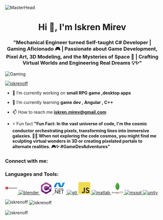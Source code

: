 ![MasterHead](https://64.media.tumblr.com/0c9ea04b5af5e977328e63b59f26c910/c5955a927d5a21e3-c9/s2048x3072/00326addd2ead6e8a9dbb194ec80f94f9acec38d.gif)
<h1 align="center">Hi 👋, I'm Iskren Mirev</h1>
<h3 align="center">"Mechanical Engineer turned Self-taught C# Developer | Gaming Aficionado 🎮 | Passionate about Game Development, Pixel Art, 3D Modeling, and the Mysteries of Space 🌌 | Crafting Virtual Worlds and Engineering Real Dreams 💡✨"</h3>
<img align="center" alt="Gaming" width="500" src="https://mir-s3-cdn-cf.behance.net/project_modules/hd/550a2f37061861.5733485064a6d.gif">

<p align="left"> <a href="https://github.com/ryo-ma/github-profile-trophy"><img src="https://github-profile-trophy.vercel.app/?username=iskrenoff" alt="iskrenoff" /></a> </p>

- 🔭 I’m currently working on **small RPG game ,desktop apps**

- 🌱 I’m currently learning **game dev , Angular , C++**

- 📫 How to reach me **iskren.mirev@gmail.com**

- ⚡ Fun fact **"Fun Fact: In the vast universe of code, I'm the cosmic conductor orchestrating pixels, transforming lines into immersive galaxies. 🌌🚀 When not exploring the code cosmos, you might find me sculpting virtual wonders in 3D or creating pixelated portals to alternate realities. 🎮✨ #GameDevAdventures"**

<h3 align="left">Connect with me:</h3>
<p align="left">
</p>

<h3 align="left">Languages and Tools:</h3>
<p align="left"> <a href="https://angular.io" target="_blank" rel="noreferrer"> <img src="https://raw.githubusercontent.com/devicons/devicon/master/icons/angularjs/angularjs-original-wordmark.svg" alt="angularjs" width="40" height="40"/> </a> <a href="https://www.blender.org/" target="_blank" rel="noreferrer"> <img src="https://download.blender.org/branding/community/blender_community_badge_white.svg" alt="blender" width="40" height="40"/> </a> <a href="https://www.w3schools.com/cs/" target="_blank" rel="noreferrer"> <img src="https://raw.githubusercontent.com/devicons/devicon/master/icons/csharp/csharp-original.svg" alt="csharp" width="40" height="40"/> </a> <a href="https://dotnet.microsoft.com/" target="_blank" rel="noreferrer"> <img src="https://raw.githubusercontent.com/devicons/devicon/master/icons/dot-net/dot-net-original-wordmark.svg" alt="dotnet" width="40" height="40"/> </a> <a href="https://git-scm.com/" target="_blank" rel="noreferrer"> <img src="https://www.vectorlogo.zone/logos/git-scm/git-scm-icon.svg" alt="git" width="40" height="40"/> </a> <a href="https://developer.mozilla.org/en-US/docs/Web/JavaScript" target="_blank" rel="noreferrer"> <img src="https://raw.githubusercontent.com/devicons/devicon/master/icons/javascript/javascript-original.svg" alt="javascript" width="40" height="40"/> </a> <a href="https://www.mathworks.com/" target="_blank" rel="noreferrer"> <img src="https://upload.wikimedia.org/wikipedia/commons/2/21/Matlab_Logo.png" alt="matlab" width="40" height="40"/> </a> <a href="https://www.mongodb.com/" target="_blank" rel="noreferrer"> <img src="https://raw.githubusercontent.com/devicons/devicon/master/icons/mongodb/mongodb-original-wordmark.svg" alt="mongodb" width="40" height="40"/> </a> <a href="https://www.microsoft.com/en-us/sql-server" target="_blank" rel="noreferrer"> <img src="https://www.svgrepo.com/show/303229/microsoft-sql-server-logo.svg" alt="mssql" width="40" height="40"/> </a> <a href="https://unity.com/" target="_blank" rel="noreferrer"> <img src="https://www.vectorlogo.zone/logos/unity3d/unity3d-icon.svg" alt="unity" width="40" height="40"/> </a> </p>

<p><img align="left" src="https://github-readme-stats.vercel.app/api/top-langs?username=iskrenoff&show_icons=true&theme=dark&locale=en&layout=compact" alt="iskrenoff" /></p>

<p>&nbsp;<img align="center" src="https://github-readme-stats.vercel.app/api?username=iskrenoff&show_icons=true&theme=dark&locale=en" alt="iskrenoff" /></p>

<p><img align="center" src="https://github-readme-streak-stats.herokuapp.com/?user=iskrenoff&theme=dark" alt="iskrenoff" /></p>
